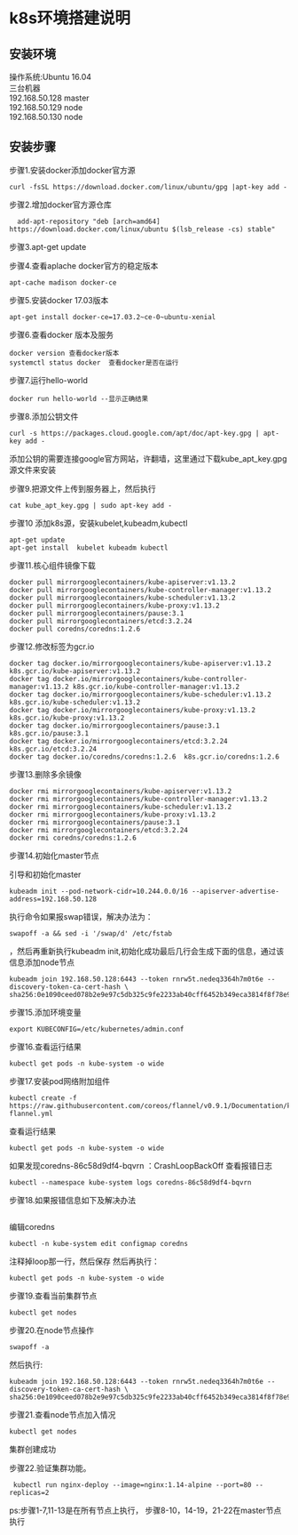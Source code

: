# k8s环境搭建说明 #

## 安装环境 ##
操作系统:Ubuntu 16.04  
三台机器  
192.168.50.128 master  
192.168.50.129 node  
192.168.50.130 node  
## 安装步骤 ##
步骤1.安装docker添加docker官方源    

```
curl -fsSL https://download.docker.com/linux/ubuntu/gpg |apt-key add -
```  

步骤2.增加docker官方源仓库  

```
  add-apt-repository "deb [arch=amd64] https://download.docker.com/linux/ubuntu $(lsb_release -cs) stable"
```  

步骤3.apt-get update    

步骤4.查看aplache docker官方的稳定版本    

```
apt-cache madison docker-ce
```  

步骤5.安装docker 17.03版本  

```
apt-get install docker-ce=17.03.2~ce-0~ubuntu-xenial
```

步骤6.查看docker 版本及服务  

```
docker version 查看docker版本  
systemctl status docker  查看docker是否在运行  
```  

步骤7.运行hello-world  

```
docker run hello-world --显示正确结果
```  

步骤8.添加公钥文件  

```
curl -s https://packages.cloud.google.com/apt/doc/apt-key.gpg | apt-key add -
```  

添加公钥的需要连接google官方网站，许翻墙，这里通过下载kube_apt_key.gpg源文件来安装 

步骤9.把源文件上传到服务器上，然后执行  

```
cat kube_apt_key.gpg | sudo apt-key add -
```   

步骤10 添加k8s源，安装kubelet,kubeadm,kubectl  

```echo "deb [arch=amd64] https://mirrors.ustc.edu.cn/kubernetes/apt kubernetes-xenial main" | sudo tee -a /etc/apt/sources.list  
apt-get update  
apt-get install  kubelet kubeadm kubectl 
```  

步骤11.核心组件镜像下载  

```  
docker pull mirrorgooglecontainers/kube-apiserver:v1.13.2    
docker pull mirrorgooglecontainers/kube-controller-manager:v1.13.2  
docker pull mirrorgooglecontainers/kube-scheduler:v1.13.2  
docker pull mirrorgooglecontainers/kube-proxy:v1.13.2  
docker pull mirrorgooglecontainers/pause:3.1  
docker pull mirrorgooglecontainers/etcd:3.2.24  
docker pull coredns/coredns:1.2.6  
```  

步骤12.修改标签为gcr.io  

```
docker tag docker.io/mirrorgooglecontainers/kube-apiserver:v1.13.2 k8s.gcr.io/kube-apiserver:v1.13.2  
docker tag docker.io/mirrorgooglecontainers/kube-controller-manager:v1.13.2 k8s.gcr.io/kube-controller-manager:v1.13.2  
docker tag docker.io/mirrorgooglecontainers/kube-scheduler:v1.13.2 k8s.gcr.io/kube-scheduler:v1.13.2  
docker tag docker.io/mirrorgooglecontainers/kube-proxy:v1.13.2 k8s.gcr.io/kube-proxy:v1.13.2  
docker tag docker.io/mirrorgooglecontainers/pause:3.1  k8s.gcr.io/pause:3.1  
docker tag docker.io/mirrorgooglecontainers/etcd:3.2.24  k8s.gcr.io/etcd:3.2.24  
docker tag docker.io/coredns/coredns:1.2.6  k8s.gcr.io/coredns:1.2.6  
```    

步骤13.删除多余镜像  

```
docker rmi mirrorgooglecontainers/kube-apiserver:v1.13.2  
docker rmi mirrorgooglecontainers/kube-controller-manager:v1.13.2  
docker rmi mirrorgooglecontainers/kube-scheduler:v1.13.2  
docker rmi mirrorgooglecontainers/kube-proxy:v1.13.2  
docker rmi mirrorgooglecontainers/pause:3.1  
docker rmi mirrorgooglecontainers/etcd:3.2.24  
docker rmi coredns/coredns:1.2.6  
```  
步骤14.初始化master节点
 
引导和初始化master
```
kubeadm init --pod-network-cidr=10.244.0.0/16 --apiserver-advertise-address=192.168.50.128
```  
执行命令如果报swap错误，解决办法为：
```
swapoff -a && sed -i '/swap/d' /etc/fstab
```  
，然后再重新执行kubeadm init,初始化成功最后几行会生成下面的信息，通过该信息添加node节点  
```  
kubeadm join 192.168.50.128:6443 --token rnrw5t.nedeq3364h7m0t6e --discovery-token-ca-cert-hash \ sha256:0e1090ceed078b2e9e97c5db325c9fe2233ab40cff6452b349eca3814f8f78e9
```  
步骤15.添加环境变量  

```
export KUBECONFIG=/etc/kubernetes/admin.conf
``` 

步骤16.查看运行结果  
```
kubectl get pods -n kube-system -o wide
```  

步骤17.安装pod网络附加组件  

```
kubectl create -f https://raw.githubusercontent.com/coreos/flannel/v0.9.1/Documentation/kube-flannel.yml
```  
查看运行结果
```
kubectl get pods -n kube-system -o wide
```  
如果发现coredns-86c58d9df4-bqvrn ：CrashLoopBackOff
查看报错日志
```
kubectl --namespace kube-system logs coredns-86c58d9df4-bqvrn
```  

步骤18.如果报错信息如下及解决办法  

```linux/amd64, go1.11.2, 756749c[INFO] plugin/reload:Running configuration MD5=f65c4821c8a9b7b5eb30fa4fbc167769[FATAL] plugin/loop: Forwarding loop detected in "." zone. Exiting. See https://coredns.io/plugins/loop#troubleshooting. Probe "
```  
编辑coredns  
```
kubectl -n kube-system edit configmap coredns
```  
注释掉loop那一行，然后保存
然后再执行：
```
kubectl get pods -n kube-system -o wide
```  

步骤19.查看当前集群节点  

```
kubectl get nodes
```  
步骤20.在node节点操作  

```
swapoff -a
```  
然后执行:  
```
kubeadm join 192.168.50.128:6443 --token rnrw5t.nedeq3364h7m0t6e --discovery-token-ca-cert-hash \ sha256:0e1090ceed078b2e9e97c5db325c9fe2233ab40cff6452b349eca3814f8f78e9
```  

步骤21.查看node节点加入情况

```
kubectl get nodes
```  
集群创建成功

步骤22.验证集群功能。

``` 
 kubectl run nginx-deploy --image=nginx:1.14-alpine --port=80 --replicas=2
```  

ps:步骤1-7,11-13是在所有节点上执行，
   步骤8-10，14-19，21-22在master节点执行
